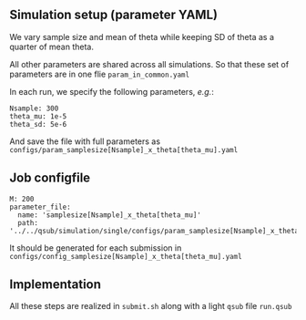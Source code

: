 ## Simulation setup (parameter YAML)

We vary sample size and mean of theta while keeping SD of theta as a quarter of mean theta. 

All other parameters are shared across all simulations.
So that these set of parameters are in one flie `param_in_common.yaml`

In each run, we specify the following parameters, *e.g.*:

```
Nsample: 300
theta_mu: 1e-5
theta_sd: 5e-6
```

And save the file with full parameters as `configs/param_samplesize[Nsample]_x_theta[theta_mu].yaml`

## Job configfile

```
M: 200
parameter_file:
  name: 'samplesize[Nsample]_x_theta[theta_mu]'
  path: '../../qsub/simulation/single/configs/param_samplesize[Nsample]_x_theta[theta_mu].yaml'
```

It should be generated for each submission in `configs/config_samplesize[Nsample]_x_theta[theta_mu].yaml`

## Implementation 

All these steps are realized in `submit.sh` along with a light `qsub` file `run.qsub`